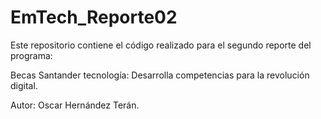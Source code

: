 # EmTech_Reporte02

Este repositorio contiene el código realizado para el segundo reporte del programa:

Becas Santander tecnología: Desarrolla competencias para la revolución digital.

Autor: Oscar Hernández Terán.
